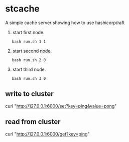 # stcache
A simple cache server showing how to use hashicorp/raft

1.  start first node. 
```
   bash run.sh 1 1
```

2.  start second node. 
```
   bash run.sh 2 0
```

3.  start third node. 
```
   bash run.sh 3 0
```

## write to cluster
curl "http://127.0.0.1:6000/set?key=ping&value=pong"

## read from cluster
curl "http://127.0.0.1:6000/get?key=ping"

